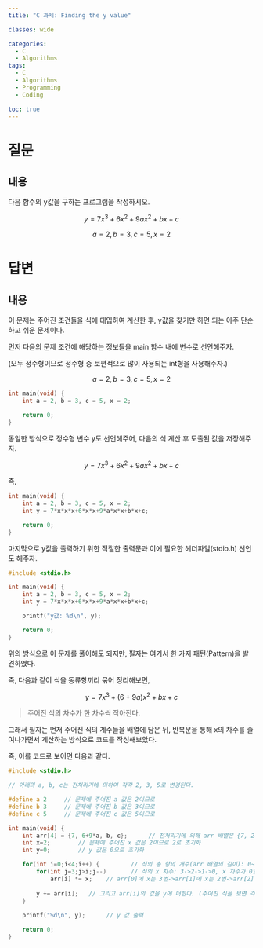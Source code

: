 ```yaml
---
title: "C 과제: Finding the y value"

classes: wide

categories:
  - C
  - Algorithms
tags:
  - C
  - Algorithms
  - Programming
  - Coding

toc: true
---
```


# 질문

## 내용

다음 함수의 y값을 구하는 프로그램을 작성하시오.

$$y = 7x^3+6x^2+9ax^2+bx+c$$

$$a = 2, b = 3, c = 5, x = 2$$

# 답변

## 내용

이 문제는 주어진 조건들을 식에 대입하여 계산한 후, y값을 찾기만 하면 되는 아주 단순하고 쉬운 문제이다.

먼저 다음의 문제 조건에 해당하는 정보들을 main 함수 내에 변수로 선언해주자.

(모두 정수형이므로 정수형 중 보편적으로 많이 사용되는 int형을 사용해주자.)

$$a = 2, b = 3, c = 5, x = 2$$

```c
int main(void) {
    int a = 2, b = 3, c = 5, x = 2;

    return 0;
}
```

동일한 방식으로 정수형 변수 y도 선언해주어, 다음의 식 계산 후 도출된 값을 저장해주자.

$$y = 7x^3+6x^2+9ax^2+bx+c$$

즉,

```c
int main(void) {
    int a = 2, b = 3, c = 5, x = 2;
    int y = 7*x*x*x+6*x*x+9*a*x*x+b*x+c;

    return 0;
}
```

마지막으로 y값을 출력하기 위한 적절한 출력문과 이에 필요한 헤더파일(stdio.h) 선언도 해주자.

```c
#include <stdio.h>

int main(void) {
    int a = 2, b = 3, c = 5, x = 2;
    int y = 7*x*x*x+6*x*x+9*a*x*x+b*x+c;

    printf("y값: %d\n", y);

    return 0;
}
```

위의 방식으로 이 문제를 풀이해도 되지만, 필자는 여기서 한 가지 패턴(Pattern)을 발견하였다.

즉, 다음과 같이 식을 동류항끼리 묶어 정리해보면,

$$y = 7x^3+(6+9a)x^2+bx+c$$

> 주어진 식의 차수가 한 차수씩 작아진다.

그래서 필자는 먼저 주어진 식의 계수들을 배열에 담은 뒤, 반복문을 통해 x의 차수를 줄여나가면서 계산하는 방식으로 코드를 작성해보았다.

즉, 이를 코드로 보이면 다음과 같다.

```c
#include <stdio.h>

// 아래의 a, b, c는 전처리기에 의하여 각각 2, 3, 5로 변경된다.

#define a 2     // 문제에 주어진 a 값은 2이므로
#define b 3     // 문제에 주어진 b 값은 3이므로
#define c 5     // 문제에 주어진 c 값은 5이므로

int main(void) {
    int arr[4] = {7, 6+9*a, b, c};      // 전처리기에 의해 arr 배열은 {7, 24, 3, 5}로 초기화가 이루어진다.
    int x=2;        // 문제에 주어진 x 값은 2이므로 2로 초기화
    int y=0;        // y 값은 0으로 초기화

    for(int i=0;i<4;i++) {         // 식의 총 항의 개수(arr 배열의 길이): 0~3까지 총 4회 반복.
        for(int j=3;j>i;j--)       // 식의 x 차수: 3->2->1->0, x 차수가 0일 때는 x를 곱할 필요가 없으므로 반복문이 실행되지 않게끔 구성함. 
            arr[i] *= x;    // arr[0]에 x는 3번->arr[1]에 x는 2번->arr[2]에 x는 1번 곱한 후 다시 arr[i]에 저장.
    
        y += arr[i];   // 그리고 arr[i]의 값을 y에 더한다. (주어진 식을 보면 각 항이 더해지고 있으므로)
    }
    
    printf("%d\n", y);      // y 값 출력

    return 0;
}
```